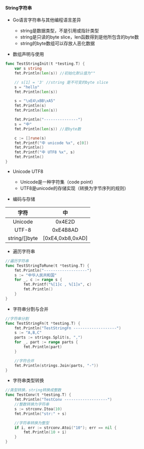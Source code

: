 #### String字符串

- Go语言字符串与其他编程语言差异
  - string是数据类型，不是引用或指针类型
  - string是只读的byte slice，len函数得到是他所包含的byte数
  - string的byte数组可以存放人恶化数据

- 数组声明与使用

~~~go
func TestStringInit(t *testing.T) {
	var s string
	fmt.Println(len(s)) //初始化默认值为""

	// s[1] = '3' //string 是不可变的byte slice
	s = "hello"
	fmt.Println(len(s))

	s = "\xE4\xBB\xA5"
	fmt.Println(s)
	fmt.Println(len(s))

	fmt.Println("---------------")
	s = "中"
	fmt.Println(len(s)) //是byte数

	c := []rune(s)
	fmt.Printf("中 unicode %x", c[0])
	fmt.Println()
	fmt.Printf("中 UTF8 %x", s)
	fmt.Println()
}
~~~

- Unicode UTF8
  - Unicode是一种字符集（code point）
  - UTF8是unicode的存储实现（转换为字节序列的规则）

- 编码与存储

|     字符      |        中        |
| :-----------: | :--------------: |
|    Unicode    |      0x4E2D      |
|     UTF-8     |     0xE4B8AD     |
| string/[]byte | [0xE4,0xb8,0xAD] |

- 遍历字符串

~~~go
//遍历字符串
func TestStringToRune(t *testing.T) {
	fmt.Println("-------------------")
	s := "中华人民共和国"
	for _, c := range s {
		fmt.Printf("%[1]c , %[1]x", c)
		fmt.Println()
	}
}
~~~

- 字符串分割与合并

~~~go
//字符串分割
func TestStringFn(t *testing.T) {
	fmt.Println("TestStringFn -------------------")
	s := "A,B,C"
	parts := strings.Split(s, ",")
	for _, part := range parts {
		fmt.Println(part)
	}

	//字符合并
	fmt.Println(strings.Join(parts, "-"))
}
~~~

- 字符串类型转换

~~~go
//类型转换，string转换成整数
func TestConv(t *testing.T) {
	fmt.Println("TestConv -------------------")
	//整数转换为字符串
	s := strconv.Itoa(10)
	fmt.Println("str:" + s)

	//字符串转换为整型
	if i, err := strconv.Atoi("10"); err == nil {
		fmt.Println(10 + i)
	}
}
~~~









